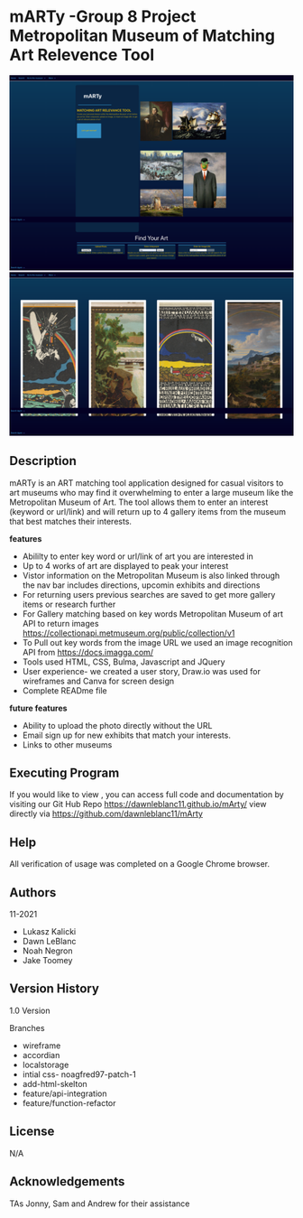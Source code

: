 # mARTy -Group 8 Project Metropolitan Museum of Matching Art Relevence Tool

![sample art work from mARTYapp](/assets/images/mARTyLanding.png)
![sample results work from mARTYapp](/assets/images/mARTysearchresults.png)

## Description
mARTy is an ART matching tool application designed for casual visitors to art museums who may find it overwhelming to enter a large museum like the Metropolitan Museum of Art. The tool allows them to enter an interest (keyword or url/link) and will return up to 4 gallery items from the museum that best matches their interests.  

**features**
 * Abililty to enter key word or url/link of art you are interested in
 * Up to 4 works of art are displayed to peak your interest
 * Vistor information on the Metropolitan Museum is also linked through the nav bar includes directions, upcomin exhibits and directions
 * For returning users previous searches are saved to get more gallery items or research further
 * For Gallery matching based on key words Metropolitan Museum of art API to return images https://collectionapi.metmuseum.org/public/collection/v1
 * To Pull out key words from the image URL we used an image recognition API from https://docs.imagga.com/
 * Tools used HTML, CSS, Bulma, Javascript and JQuery 
 * User experience- we created a user story, Draw.io was used for wireframes and Canva for screen design
 * Complete READme file
 

**future features**
 * Ability to upload the photo directly without the URL
 * Email sign up for new exhibits that match your interests.
 * Links to other museums

## Executing Program
If you would like to view , you can access full code and documentation by visiting our Git Hub Repo https://dawnleblanc11.github.io/mArty/ view directly via https://github.com/dawnleblanc11/mArty

## Help
All verification of usage was completed on a Google Chrome browser.

## Authors
11-2021
* Lukasz Kalicki
* Dawn LeBlanc
* Noah Negron
* Jake Toomey

## Version History
1.0 Version

Branches
* wireframe
* accordian
* localstorage
* intial css- noagfred97-patch-1
* add-html-skelton
* feature/api-integration
* feature/function-refactor

## License
N/A

## Acknowledgements
TAs Jonny, Sam and Andrew for their assistance

